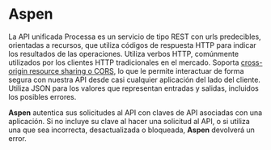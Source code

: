 # Aspen

La API unificada Processa es un servicio de tipo REST con urls predecibles, orientadas a recursos, que utiliza códigos de respuesta HTTP para indicar los resultados de las operaciones. Utiliza verbos HTTP, comúnmente utilizados por los clientes HTTP tradicionales en el mercado. Soporta [cross-origin resource sharing o CORS](https://en.wikipedia.org/wiki/Cross-origin_resource_sharing), lo que le permite interactuar de forma segura con nuestra API desde casi cualquier aplicación del lado del cliente. Utiliza JSON para los valores que representan entradas y salidas, incluidos los posibles errores.

**Aspen** autentica sus solicitudes al API con claves de API asociadas con una aplicación. Si no incluye su clave al hacer una solicitud al API, o si utiliza una que sea incorrecta,  desactualizada o bloqueada, **Aspen** devolverá un error.